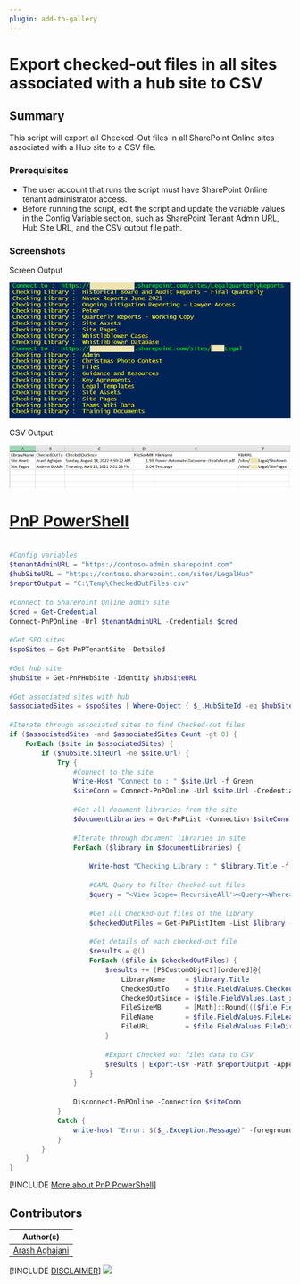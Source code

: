 ```yaml
---
plugin: add-to-gallery
---
```


# Export checked-out files in all sites associated with a hub site to CSV

## Summary

This script will export all Checked-Out files in all SharePoint Online sites associated with a Hub site to a CSV file.

### Prerequisites

- The user account that runs the script must have SharePoint Online tenant administrator access.
- Before running the script, edit the script and update the variable values in the Config Variable section, such as SharePoint Tenant Admin URL, Hub Site URL, and the CSV output file path.

### Screenshots
Screen Output

![Screen Output](assets/screen-output.png)

CSV Output

![CSV Output](assets/csv-output.png)

# [PnP PowerShell](#tab/pnpps)
```powershell

#Config variables
$tenantAdminURL = "https://contoso-admin.sharepoint.com"
$hubSiteURL = "https://contoso.sharepoint.com/sites/LegalHub"
$reportOutput = "C:\Temp\CheckedOutFiles.csv"

#Connect to SharePoint Online admin site 
$cred = Get-Credential
Connect-PnPOnline -Url $tenantAdminURL -Credentials $cred

#Get SPO sites
$spoSites = Get-PnPTenantSite -Detailed 

#Get hub site
$hubSite = Get-PnPHubSite -Identity $hubSiteURL
 
#Get associated sites with hub
$associatedSites = $spoSites | Where-Object { $_.HubSiteId -eq $hubSite.Id }

#Iterate through associated sites to find Checked-out files
if ($associatedSites -and $associatedSites.Count -gt 0) {
    ForEach ($site in $associatedSites) {
        if ($hubSite.SiteUrl -ne $site.Url) {
            Try {
                #Connect to the site
                Write-Host "Connect to : " $site.Url -f Green
                $siteConn = Connect-PnPOnline -Url $site.Url -Credentials $cred -ReturnConnection
 
                #Get all document libraries from the site
                $documentLibraries = Get-PnPList -Connection $siteConn | Where-Object { $_.BaseType -eq "DocumentLibrary" -and $_.ItemCount -gt 0 -and $_.Hidden -eq $False }
 
                #Iterate through document libraries in site
                ForEach ($library in $documentLibraries) {
                    
                    Write-host "Checking Library : " $library.Title -f Yellow

                    #CAML Query to filter Checked-out files
                    $query = "<View Scope='RecursiveAll'><Query><Where><IsNotNull><FieldRef Name='CheckoutUser' /></IsNotNull></Where></Query></View>"

                    #Get all Checked-out files of the library
                    $checkedOutFiles = Get-PnPListItem -List $library -Query $query
     
                    #Get details of each checked-out file
                    $results = @()                    
                    ForEach ($file in $checkedOutFiles) {
                        $results += [PSCustomObject][ordered]@{
                            LibraryName     = $library.Title
                            CheckedOutTo    = $file.FieldValues.CheckoutUser.LookupValue
                            CheckedOutSince = ($file.FieldValues.Last_x0020_Modified -as [datetime]).DateTime                           
                            FileSizeMB      = [Math]::Round((($file.FieldValues.File_x0020_Size/1024)/1024),2)
                            FileName        = $file.FieldValues.FileLeafRef
                            FileURL         = $file.FieldValues.FileDirRef
                        }
                        
                        #Export Checked out files data to CSV
                        $results | Export-Csv -Path $reportOutput -Append -NoTypeInformation
                    }                                            
                }
                                           
                Disconnect-PnPOnline -Connection $siteConn
            }
            Catch {
                write-host "Error: $($_.Exception.Message)" -foregroundcolor Red
            }
        }        
    }   
}

```
[!INCLUDE [More about PnP PowerShell](../../docfx/includes/MORE-PNPPS.md)]


## Contributors

| Author(s) |
|-----------|
| [Arash Aghajani](https://github.com/arashaghajani) |

[!INCLUDE [DISCLAIMER](../../docfx/includes/DISCLAIMER.md)]
<img src="https://pnptelemetry.azurewebsites.net/spo-export-checked-out-files-in-all-sites-associated-with-a-hub-site-to-csv" aria-hidden="true" />
